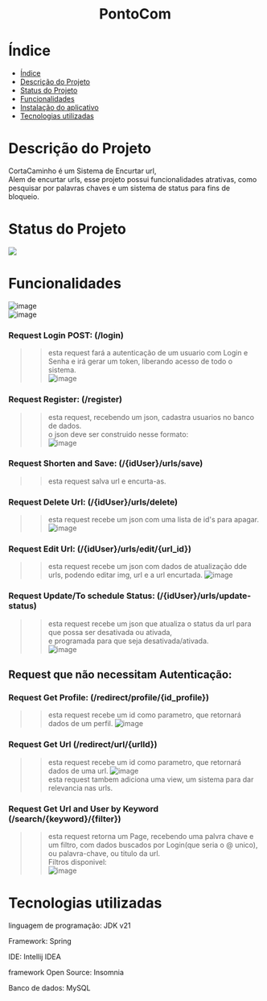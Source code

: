 <h1 align="center"> PontoCom </h1>

# Índice
* [Índice](#índice)
* [Descrição do Projeto](#descrição-do-projeto)
* [Status do Projeto](#status-do-projeto)
* [Funcionalidades](#funcionalidades)
* [Instalação do aplicativo](#Instalação-do-aplicativo)
* [Tecnologias utilizadas](#tecnologias-utilizadas)

# Descrição do Projeto

<p>CortaCaminho é um Sistema de Encurtar url,
<br>Alem de encurtar urls, esse projeto possui funcionalidades atrativas, como pesquisar por palavras chaves e um sistema de status para fins de bloqueio.</p>

# Status do Projeto
<img loading="lazy" src="http://img.shields.io/static/v1?label=STATUS&message=CONCLUIDO&labelColor=%2339362C&color=%2328a745&style=for-the-badge" />


# Funcionalidades
![image](https://github.com/user-attachments/assets/33027e16-a8c4-43a0-b15f-87da62f87aa9)<bR>
![image](https://github.com/user-attachments/assets/3f9326d6-14ee-4e8f-a11e-62875e843a8b)


### Request Login POST: (/login)
   >>esta request fará a autenticação de um usuario com Login e Senha e irá gerar um token, liberando acesso de todo o sistema.<br>
   ![image](https://github.com/user-attachments/assets/3e561db3-4ac5-4f87-90ac-f107c745c75a)




### Request Register: (/register)
>>esta request, recebendo um json, cadastra usuarios no banco de dados.
<br>o json deve ser construido nesse formato:<br>
![image](https://github.com/user-attachments/assets/bbceddc8-9a94-4175-b937-39e6616f4d20)


### Request Shorten and Save: (/{idUser}/urls/save)
>>esta request salva url e encurta-as.

### Request Delete Url: (/{idUser}/urls/delete)
>>esta request recebe um json com uma lista de id's para apagar.<br>
![image](https://github.com/user-attachments/assets/5aba1d81-4031-4155-bfa2-f18670b15ddf)



### Request Edit Url: (/{idUser}/urls/edit/{url_id})
>>esta request recebe um json com dados de atualização dde urls, podendo editar img, url e a url encurtada.
![image](https://github.com/user-attachments/assets/bb510213-de92-49f7-a4a5-0d703d468e79)

### Request Update/To schedule Status: (/{idUser}/urls/update-status)
>>esta request recebe um json que atualiza o status da url para que possa ser desativada ou ativada,
>><br>e programada para que seja desativada/ativada.<br>
![image](https://github.com/user-attachments/assets/a04c7307-3e0c-4d38-abcd-b86cb887d3ad)


## Request que não necessitam Autenticação:

### Request Get Profile: (/redirect/profile/{id_profile})
>>esta request recebe um id como parametro, que retornará dados de um perfil.
![image](https://github.com/user-attachments/assets/faccbb92-3711-46ec-aa92-ad74846b5807)



### Request Get Url (/redirect/url/{urlId})
>>esta request recebe um id como parametro, que retornará dados de uma url.
![image](https://github.com/user-attachments/assets/4281389c-8817-46f7-a0be-ff2e896d6d39)
>><br>
>> esta request tambem adiciona uma view, um sistema para dar relevancia nas urls.



### Request Get Url and User by Keyword (/search/{keyword}/{filter})
>>esta request retorna um Page, recebendo uma palvra chave e um filtro, com dados buscados por Login(que seria o @ unico), ou palavra-chave, ou titulo da url.
>><br>
>> Filtros disponivel:<br>
>>![image](https://github.com/user-attachments/assets/9d98953b-03c2-4fff-9f59-77af21edec75)


# Tecnologias utilizadas

<p>linguagem de programação: JDK v21</p>
<p>Framework: Spring</p>
<p>IDE: Intellij IDEA</p>
<p>framework Open Source: Insomnia</p>
<p>Banco de dados: MySQL</p>


